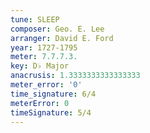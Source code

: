 ```yaml
---
tune: SLEEP
composer: Geo. E. Lee
arranger: David E. Ford
year: 1727-1795
meter: 7.7.7.3.
key: D♭ Major
anacrusis: 1.3333333333333333
meter_error: '0'
time_signature: 6/4
meterError: 0
timeSignature: 5/4
---
```

